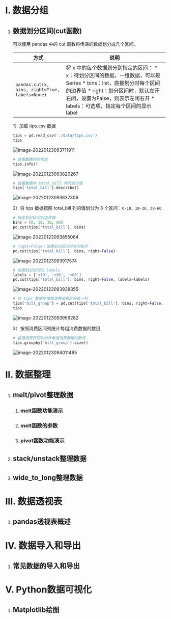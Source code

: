 # I. 数据分组

1. ## 数据划分区间(cut函数)

    可以使用 pandas 中的 cut 函数将传递的数据划分成几个区间。

    | 方式                                           | 说明                                                         |
    | ---------------------------------------------- | ------------------------------------------------------------ |
    | `pandas.cut(x, bins, right=True, labels=None)` | 将 x 中的每个数据划分到指定的区间： * x：待划分区间的数据，一维数据，可以是Series * bins：list，直接划分时每个区间的边界值 * right：划分区间时，默认左开右闭，设置为False，则表示左闭右开 * labels：可选项，指定每个区间的显示 label |

    1）加载 tips.csv 数据

    ```python
    tips = pd.read_csv('./data/tips.csv')
    tips
    ```

    ![image-20220123093711911](imgs/image-20220123093711911.png)

    ```python
    # 查看数据列的信息
    tips.info()
    ```

    ![image-20220123093820267](imgs/image-20220123093820267.png)

    ```python
    # 查看数据中 total_bill 列的统计值
    tips['total_bill'].describe()
    ```

    ![image-20220123093837306](imgs/image-20220123093837306.png)

    2）将 tips 数据按照 total_bill 列的值划分为 3 个区间：`0-10、10-30、30-60`

    ```python
    # 指定划分区间的边界值
    bins = [0, 10, 30, 60]
    pd.cut(tips['total_bill'], bins)
    ```

    ![image-20220123093855064](imgs/image-20220123093855064.png)

    ```python
    # right=False：设置划分区间时左闭右开
    pd.cut(tips['total_bill'], bins, right=False)
    ```

    ![image-20220123093917574](imgs/image-20220123093917574.png)

    ```python
    # 设置划分区间的 labels
    labels = ['<10', '<30', '<60']
    pd.cut(tips['total_bill'], bins, right=False, labels=labels)
    ```

    ![image-20220123093938855](imgs/image-20220123093938855.png)

    ```python
    # 在 tips 数据中增加消费金额区间这一列
    tips['bill_group'] = pd.cut(tips['total_bill'], bins, right=False, labels=labels)
    tips
    ```

    ![image-20220123093956282](imgs/image-20220123093956282.png)

    3）按照消费区间列统计每组消费数据的数目

    ```python
    # 按照消费区间列统计每组消费数据的数目
    tips.groupby('bill_group').size()
    ```

    ![image-20220123094011485](imgs/image-20220123094011485.png)

# II. 数据整理

1. ## melt/pivot整理数据

    1. ### melt函数功能演示

        

    2. ### melt函数的参数

        

    3. ### pivot函数功能演示

        

2. ## stack/unstack整理数据

    

3. ## wide_to_long整理数据

    

# III. 数据透视表

1. ## pandas透视表概述

    

# IV. 数据导入和导出

1. ## 常见数据的导入和导出

    

# V. Python数据可视化

1. ## Matplotlib绘图

    